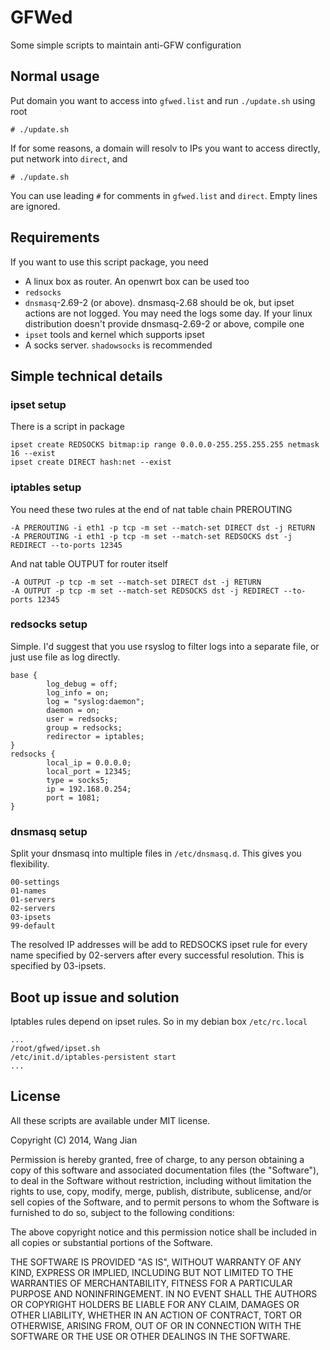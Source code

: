 # GFWed

Some simple scripts to maintain anti-GFW configuration

## Normal usage

Put domain you want to access into `gfwed.list` and run `./update.sh` using
root

    # ./update.sh

If for some reasons, a domain will resolv to IPs you want to access directly, put
network into `direct`, and

    # ./update.sh

You can use leading `#` for comments in `gfwed.list` and `direct`. Empty lines are
ignored.

## Requirements

If you want to use this script package, you need

* A linux box as router. An openwrt box can be used too
* `redsocks`
* `dnsmasq`-2.69-2 (or above). dnsmasq-2.68 should be ok, but ipset actions are not
  logged. You may need the logs some day. If your linux distribution doesn't provide
  dnsmasq-2.69-2 or above, compile one
* `ipset` tools and kernel which supports ipset
* A socks server. `shadowsocks` is recommended

## Simple technical details

### ipset setup

There is a script in package

    ipset create REDSOCKS bitmap:ip range 0.0.0.0-255.255.255.255 netmask 16 --exist
    ipset create DIRECT hash:net --exist

### iptables setup

You need these two rules at the end of nat table chain PREROUTING

    -A PREROUTING -i eth1 -p tcp -m set --match-set DIRECT dst -j RETURN
    -A PREROUTING -i eth1 -p tcp -m set --match-set REDSOCKS dst -j REDIRECT --to-ports 12345

And nat table OUTPUT for router itself

    -A OUTPUT -p tcp -m set --match-set DIRECT dst -j RETURN
    -A OUTPUT -p tcp -m set --match-set REDSOCKS dst -j REDIRECT --to-ports 12345

### redsocks setup

Simple. I'd suggest that you use rsyslog to filter logs into a separate file, or
just use file as log directly.

    base {
            log_debug = off;
            log_info = on;
            log = "syslog:daemon";
            daemon = on;
            user = redsocks;
            group = redsocks;
            redirector = iptables;
    }
    redsocks {
            local_ip = 0.0.0.0;
            local_port = 12345;
            type = socks5;
            ip = 192.168.0.254;
            port = 1081;
    }

### dnsmasq setup

Split your dnsmasq into multiple files in `/etc/dnsmasq.d`. This gives you flexibility.

    00-settings
    01-names
    01-servers
    02-servers
    03-ipsets
    99-default

The resolved IP addresses will be add to REDSOCKS ipset rule for every name specified by
02-servers after every successful resolution. This is specified by 03-ipsets.

## Boot up issue and solution

Iptables rules depend on ipset rules. So in my debian box `/etc/rc.local`

    ...
    /root/gfwed/ipset.sh
    /etc/init.d/iptables-persistent start
    ...

## License

All these scripts are available under MIT license.


Copyright (C) 2014, Wang Jian

Permission is hereby granted, free of charge, to any person obtaining a copy of this software and associated documentation files (the "Software"), to deal in the Software without restriction, including without limitation the rights to use, copy, modify, merge, publish, distribute, sublicense, and/or sell copies of the Software, and to permit persons to whom the Software is furnished to do so, subject to the following conditions:

The above copyright notice and this permission notice shall be included in all copies or substantial portions of the Software.

THE SOFTWARE IS PROVIDED "AS IS", WITHOUT WARRANTY OF ANY KIND, EXPRESS OR IMPLIED, INCLUDING BUT NOT LIMITED TO THE WARRANTIES OF MERCHANTABILITY, FITNESS FOR A PARTICULAR PURPOSE AND NONINFRINGEMENT. IN NO EVENT SHALL THE AUTHORS OR COPYRIGHT HOLDERS BE LIABLE FOR ANY CLAIM, DAMAGES OR OTHER LIABILITY, WHETHER IN AN ACTION OF CONTRACT, TORT OR OTHERWISE, ARISING FROM, OUT OF OR IN CONNECTION WITH THE SOFTWARE OR THE USE OR OTHER DEALINGS IN THE SOFTWARE.
